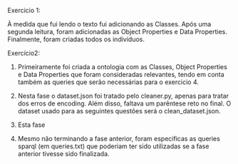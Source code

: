 Exercicio 1:

À medida que fui lendo o texto fui adicionando as Classes. Após uma segunda leitura, foram adicionadas as Object Properties e Data Properties. Finalmente, foram criadas todos os indivíduos.

Exercício2:

1. Primeiramente foi criada a ontologia com as Classes, Object Properties e Data Properties que foram consideradas relevantes, tendo em conta também as queries que serão necessárias para o exercicio 4.

2. Nesta fase o dataset.json foi tratado pelo cleaner.py, apenas para tratar dos erros de encoding. Além disso, faltava um parêntese reto no final. O dataset usado para as seguintes questões será o clean_dataset.json.

3. Esta fase 

4. Mesmo não terminando a fase anterior, foram especificas as queries sparql (em queries.txt) que poderiam ter sido utilizadas se a fase anterior tivesse sido finalizada. 
